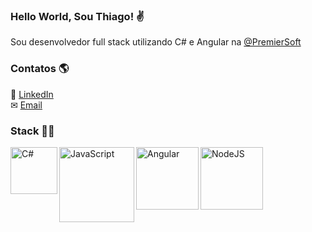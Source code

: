 ### Hello World, Sou Thiago! ✌

Sou desenvolvedor full stack utilizando C# e Angular na [@PremierSoft](https://premiersoft.net/)<br>


### Contatos 🌎
💼  [LinkedIn](https://www.linkedin.com/in/thiago-coppi) <br>
✉   [Email](mailto:coppithiago@gmail.com) <br>

### Stack 👨‍💻
<img align="left" alt="C#" width="75px" src="https://img.shields.io/badge/.NET-5C2D91?style=for-the-badge&logo=.net&logoColor=white" />
<img align="left" alt="JavaScript" width="120px" src="https://img.shields.io/badge/javascript-%23323330.svg?style=for-the-badge&logo=javascript&logoColor=%23F7DF1E" />
<img align="left" alt="Angular" width="100px" src="https://img.shields.io/badge/angular-%23DD0031.svg?style=for-the-badge&logo=angular&logoColor=white" />
<img align="left" alt="NodeJS" width="100px" src="https://img.shields.io/badge/node.js-6DA55F?style=for-the-badge&logo=node.js&logoColor=white" />
<br />
<br />
